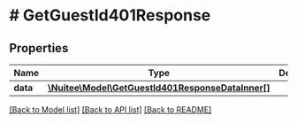 # # GetGuestId401Response

## Properties

Name | Type | Description | Notes
------------ | ------------- | ------------- | -------------
**data** | [**\Nuitee\Model\GetGuestId401ResponseDataInner[]**](GetGuestId401ResponseDataInner.md) |  | [optional]

[[Back to Model list]](../../README.md#models) [[Back to API list]](../../README.md#endpoints) [[Back to README]](../../README.md)

